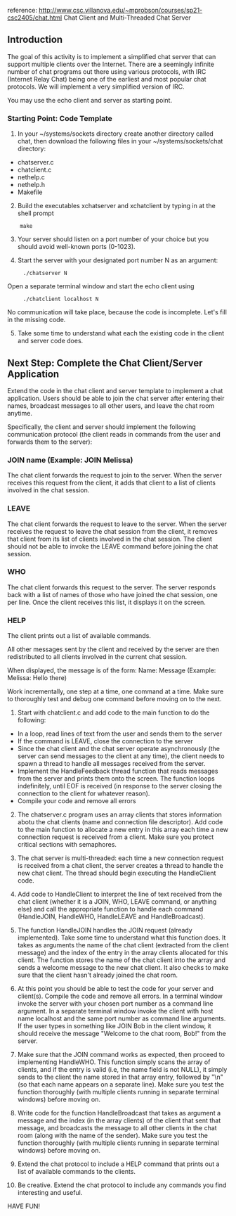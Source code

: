 reference: http://www.csc.villanova.edu/~mprobson/courses/sp21-csc2405/chat.html Chat Client and Multi-Threaded Chat Server

## Introduction

The goal of this activity is to implement a simplified chat server that can support multiple clients over the Internet. There are a seemingly infinite number of chat programs out there using various protocols, with IRC (Internet Relay Chat) being one of the earliest and most popular chat protocols. We will implement a very simplified version of IRC.

You may use the echo client and server as starting point.

### Starting Point: Code Template

1. In your ~/systems/sockets directory create another directory called chat, then download the following files in your ~/systems/sockets/chat directory:

- chatserver.c
- chatclient.c
- nethelp.c
- nethelp.h
- Makefile

2. Build the executables xchatserver and xchatclient by typing in at the shell prompt

```
    make
```

3. Your server should listen on a port number of your choice but you should avoid well-known ports (0-1023).


4. Start the server with your designated port number N as an argument:
```
     ./chatserver N
```
Open a separate terminal window and start the echo client using
```
     ./chatclient localhost N
```
No communication will take place, because the code is incomplete. Let's fill in the missing code.


5. Take some time to understand what each the existing code in the client and server code does.


## Next Step: Complete the Chat Client/Server Application

Extend the code in the chat client and server template to implement a chat application. Users should be able to join the chat server after entering their names, broadcast messages to all other users, and leave the chat room anytime.

Specifically, the client and server should implement the following communication protocol (the client reads in commands from the user and forwards them to the server):


### JOIN name (Example: JOIN Melissa)
The chat client forwards the request to join to the server. When the server receives this request from the client, it adds that client to a list of clients involved in the chat session.


### LEAVE
The chat client forwards the request to leave to the server. When the server receives the request to leave the chat session from the client, it removes that client from its list of clients involved in the chat session.
The client should not be able to invoke the LEAVE command before joining the chat session.


### WHO
The chat client forwards this request to the server. The server responds back with a list of names of those who have joined the chat session, one per line. Once the client receives this list, it displays it on the screen.


### HELP
The client prints out a list of available commands.


All other messages sent by the client and received by the server are then redistributed to all clients involved in the current chat session.

When displayed, the message is of the form: Name: Message (Example: Melissa: Hello there)

Work incrementally, one step at a time, one command at a time. Make sure to thoroughly test and debug one command before moving on to the next.

1. Start with chatclient.c and add code to the main function to do the following:
  - In a loop, read lines of text from the user and sends them to the server
  - If the command is LEAVE, close the connection to the server
  - Since the chat client and the chat server operate asynchronously (the server can send messages to the client at any time), the client needs to spawn a thread to handle all messages received from the server.
  - Implement the HandleFeedback thread function that reads messages from the server and prints them onto the screen. The function loops indefinitely, until EOF is received (in response to the server closing the connection to the client for whatever reason).
  - Compile your code and remove all errors

2. The chatserver.c program uses an array clients that stores information abotu the chat clients (name and connection file descriptor). Add code to the main function to allocate a new entry in this array each time a new connection request is received from a client. Make sure you protect critical sections with semaphores.

3. The chat server is multi-threaded: each time a new connection request is received from a chat client, the server creates a thread to handle the new chat client. The thread should begin executing the HandleClient code.

4. Add code to HandleClient to interpret the line of text received from the chat client (whether it is a JOIN, WHO, LEAVE command, or anything else) and call the appropriate function to handle each command (HandleJOIN, HandleWHO, HandleLEAVE and HandleBroadcast).

5. The function HandleJOIN handles the JOIN request (already implemented). Take some time to understand what this function does. It takes as arguments the name of the chat client (extracted from the client message) and the index of the entry in the array clients allocated for this client. The function stores the name of the chat client into the array and sends a welcome message to the new chat client. It also checks to make sure that the client hasn't already joined the chat room.

6. At this point you should be able to test the code for your server and client(s). Compile the code and remove all errors. In a terminal window invoke the server with your chosen port number as a command line argument. In a separate terminal window invoke the client with host name localhost and the same port number as command line arguments. If the user types in something like
   JOIN Bob
in the client window, it should receive the message "Welcome to the chat room, Bob!" from the server.

7. Make sure that the JOIN command works as expected, then proceed to implementing HandleWHO. This function simply scans the array of clients, and if the entry is valid (i.e, the name field is not NULL), it simply sends to the client the name stored in that array entry, followed by "\n" (so that each name appears on a separate line). Make sure you test the function thoroughly (with multiple clients running in separate terminal windows) before moving on.

8. Write code for the function HandleBroadcast that takes as argument a message and the index (in the array clients) of the client that sent that message, and broadcasts the message to all other clients in the chat room (along with the name of the sender). Make sure you test the function thoroughly (with multiple clients running in separate terminal windows) before moving on.

9. Extend the chat protocol to include a HELP command that prints out a list of available commands to the clients.

10. Be creative. Extend the chat protocol to include any commands you find interesting and useful.

HAVE FUN!
